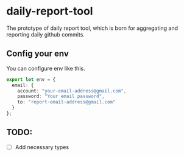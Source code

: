 # daily-report-tool

The prototype of daily report tool, which is born for aggregating and reporting daily github commits.

## Config your env

You can configure env like this.

```ts
export let env = {
  email: {
    account: "your-email-address@gmail.com",
    password: "Your email password",
    to: "report-email-address@gmail.com"
  }
};
```

## TODO:
- [ ] Add necessary types